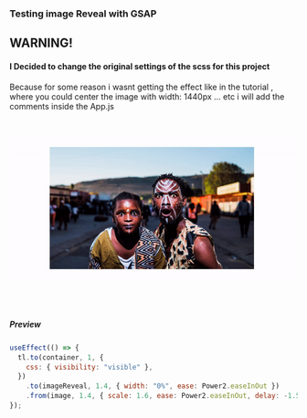 ### Testing image Reveal with GSAP

## WARNING!

#### I Decided to change the original settings of the scss for this project

<p>Because for some reason i wasnt getting the effect like in the tutorial , where
you could center the image with width: 1440px ... etc i will add the comments inside the App.js</p>

<br>

[<img src="./src/img/preview.gif">](https://nadiamariduena.github.io/animated-portfolio-with-intersection-observer/)

<br>
<br>

##### Preview

```javascript
useEffect(() => {
  tl.to(container, 1, {
    css: { visibility: "visible" },
  })
    .to(imageReveal, 1.4, { width: "0%", ease: Power2.easeInOut })
    .from(image, 1.4, { scale: 1.6, ease: Power2.easeInOut, delay: -1.5 });
});
```
